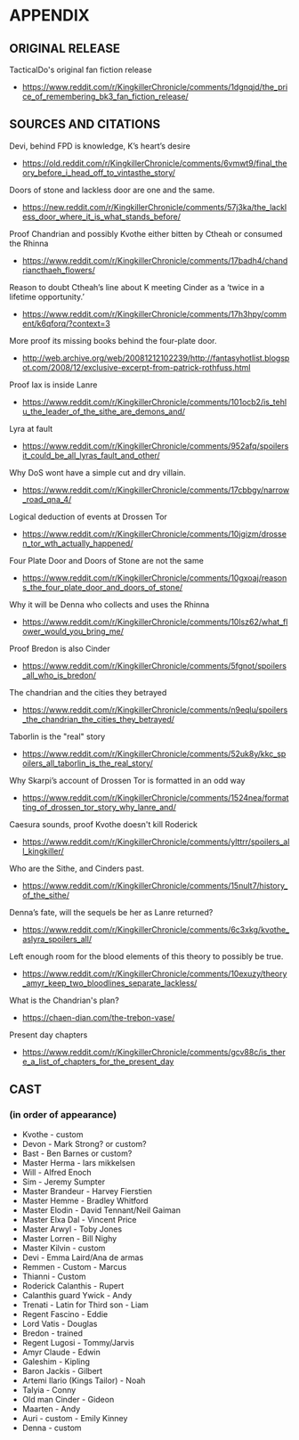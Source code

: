 # APPENDIX

## ORIGINAL RELEASE

TacticalDo's original fan fiction release  

* https://www.reddit.com/r/KingkillerChronicle/comments/1dgnqjd/the_price_of_remembering_bk3_fan_fiction_release/

## SOURCES AND CITATIONS

Devi, behind FPD is knowledge, K’s heart’s desire  

  * https://old.reddit.com/r/KingkillerChronicle/comments/6vmwt9/final_theory_before_i_head_off_to_vintasthe_story/

Doors of stone and lackless door are one and the same.  

  * https://new.reddit.com/r/KingkillerChronicle/comments/57j3ka/the_lackless_door_where_it_is_what_stands_before/

Proof Chandrian and possibly Kvothe either bitten by Ctheah or consumed the Rhinna  

  * https://www.reddit.com/r/KingkillerChronicle/comments/17badh4/chandriancthaeh_flowers/

Reason to doubt Ctheah’s line about K meeting Cinder as a ‘twice in a lifetime opportunity.’  

  * https://www.reddit.com/r/KingkillerChronicle/comments/17h3hpy/comment/k6qforq/?context=3

More proof its missing books behind the four-plate door.  

  * http://web.archive.org/web/20081212102239/http://fantasyhotlist.blogspot.com/2008/12/exclusive-excerpt-from-patrick-rothfuss.html

Proof Iax is inside Lanre  

  * https://www.reddit.com/r/KingkillerChronicle/comments/101ocb2/is_tehlu_the_leader_of_the_sithe_are_demons_and/

Lyra at fault  

  * https://www.reddit.com/r/KingkillerChronicle/comments/952afq/spoilersit_could_be_all_lyras_fault_and_other/

Why DoS wont have a simple cut and dry villain.  

  * https://www.reddit.com/r/KingkillerChronicle/comments/17cbbgy/narrow_road_qna_4/

Logical deduction of events at Drossen Tor  

  * https://www.reddit.com/r/KingkillerChronicle/comments/10jgizm/drossen_tor_wth_actually_happened/

Four Plate Door and Doors of Stone are not the same  

  * https://www.reddit.com/r/KingkillerChronicle/comments/10gxoaj/reasons_the_four_plate_door_and_doors_of_stone/

Why it will be Denna who collects and uses the Rhinna  

  * https://www.reddit.com/r/KingkillerChronicle/comments/10lsz62/what_flower_would_you_bring_me/

Proof Bredon is also Cinder  

  * https://www.reddit.com/r/KingkillerChronicle/comments/5fgnot/spoilers_all_who_is_bredon/

The chandrian and the cities they betrayed  

  * https://www.reddit.com/r/KingkillerChronicle/comments/n9eqlu/spoilers_the_chandrian_the_cities_they_betrayed/

Taborlin is the "real" story  

  * https://www.reddit.com/r/KingkillerChronicle/comments/52uk8y/kkc_spoilers_all_taborlin_is_the_real_story/

Why Skarpi’s account of Drossen Tor is formatted in an odd way  

  * https://www.reddit.com/r/KingkillerChronicle/comments/1524nea/formatting_of_drossen_tor_story_why_lanre_and/

Caesura sounds, proof Kvothe doesn't kill Roderick  

  * https://www.reddit.com/r/KingkillerChronicle/comments/ylttrr/spoilers_all_kingkiller/

Who are the Sithe, and Cinders past.  

  * https://www.reddit.com/r/KingkillerChronicle/comments/15nult7/history_of_the_sithe/

Denna’s fate, will the sequels be her as Lanre returned?  

  * https://www.reddit.com/r/KingkillerChronicle/comments/6c3xkg/kvothe_aslyra_spoilers_all/

Left enough room for the blood elements of this theory to possibly be true.  

  * https://www.reddit.com/r/KingkillerChronicle/comments/10exuzy/theory_amyr_keep_two_bloodlines_separate_lackless/

What is the Chandrian's plan?  

  * https://chaen-dian.com/the-trebon-vase/

Present day chapters  

  * https://www.reddit.com/r/KingkillerChronicle/comments/gcv88c/is_there_a_list_of_chapters_for_the_present_day


## CAST

### (in order of appearance)

- Kvothe - custom
- Devon - Mark Strong? or custom?
- Bast - Ben Barnes or custom?
- Master Herma - lars mikkelsen
- Will - Alfred Enoch
- Sim - Jeremy Sumpter
- Master Brandeur - Harvey Fierstien
- Master Hemme - Bradley Whitford
- Master Elodin - David Tennant/Neil Gaiman
- Master Elxa Dal - Vincent Price
- Master Arwyl - Toby Jones
- Master Lorren - Bill Nighy
- Master Kilvin - custom
- Devi - Emma Laird/Ana de armas
- Remmen - Custom - Marcus
- Thianni - Custom
- Roderick Calanthis - Rupert
- Calanthis guard Ywick - Andy
- Trenati - Latin for Third son - Liam
- Regent Fascino - Eddie
- Lord Vatis - Douglas
- Bredon - trained
- Regent Lugosi - Tommy/Jarvis
- Amyr Claude - Edwin
- Galeshim - Kipling
- Baron Jackis - Gilbert
- Artemi Ilario (Kings Tailor) - Noah
- Talyia - Conny
- Old man Cinder - Gideon
- Maarten - Andy
- Auri - custom - Emily Kinney
- Denna - custom
